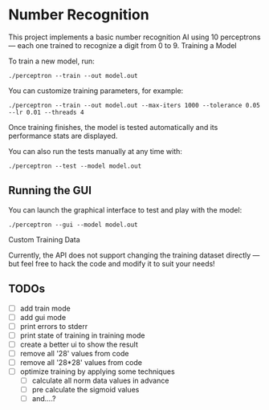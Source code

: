 # Number Recognition

This project implements a basic number recognition AI using 10 perceptrons — each one trained to recognize a digit from 0 to 9.
Training a Model

To train a new model, run:

```shell
./perceptron --train --out model.out
```

You can customize training parameters, for example:

```shell
./perceptron --train --out model.out --max-iters 1000 --tolerance 0.05 --lr 0.01 --threads 4
```

Once training finishes, the model is tested automatically and its performance stats are displayed.

You can also run the tests manually at any time with:

```shell
./perceptron --test --model model.out
```

## Running the GUI

You can launch the graphical interface to test and play with the model:
```shell
./perceptron --gui --model model.out
```

Custom Training Data

Currently, the API does not support changing the training dataset directly — but feel free to hack the code and modify it to suit your needs!


## TODOs

- [ ] add train mode
- [ ] add gui mode
- [ ] print errors to stderr
- [ ] print state of training in training mode
- [ ] create a better ui to show the result
- [ ] remove all '28' values from code
- [ ] remove all '28*28' values from code
- [ ] optimize training by applying some techniques
  - [ ] calculate all norm data values in advance
  - [ ] pre calculate the sigmoid values
  - [ ] and....?